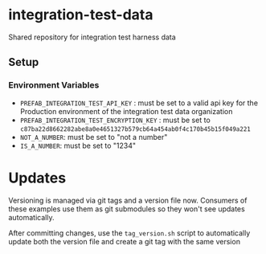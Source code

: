 # integration-test-data
Shared repository for integration test harness data


## Setup

### Environment Variables

* `PREFAB_INTEGRATION_TEST_API_KEY` : must be set to a valid api key for the Production environment of the integration test data organization
* `PREFAB_INTEGRATION_TEST_ENCRYPTION_KEY` : must be set to `c87ba22d8662282abe8a0e4651327b579cb64a454ab0f4c170b45b15f049a221`
* `NOT_A_NUMBER`: must be set to "not a number"
* `IS_A_NUMBER`: must be set to "1234"



# Updates

Versioning is managed via git tags and a version file now. Consumers of these examples use them as git submodules so they won't see updates automatically.

After committing changes, use the `tag_version.sh` script to automatically update both the version file and create a git tag with the same version
